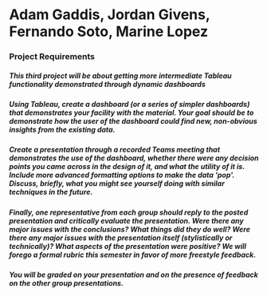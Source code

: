 # Adam Gaddis, Jordan Givens, Fernando Soto, Marine Lopez
### Project Requirements

##### This third project will be about getting more intermediate Tableau functionality demonstrated through dynamic dashboards

##### Using Tableau, create a dashboard (or a series of simpler dashboards) that demonstrates your facility with the material.  Your goal should be to demonstrate how the user of the dashboard could find new, non-obvious insights from the existing data.

##### Create a presentation through a recorded Teams meeting that demonstrates the use of the dashboard, whether there were any decision points you came across in the design of it, and what the utility of it is.  Include more advanced formatting options to make the data 'pop'.  Discuss, briefly, what you might see yourself doing with similar techniques in the future.

##### Finally, one representative from each group should reply to the posted presentation and critically evaluate the presentation.  Were there any major issues with the conclusions?  What things did they do well?  Were there any major issues with the presentation itself (stylistically or technically)?  What aspects of the presentation were positive?  We will forego a formal rubric this semester in favor of more freestyle feedback.

##### You will be graded on your presentation and on the presence of feedback on the other group presentations.
